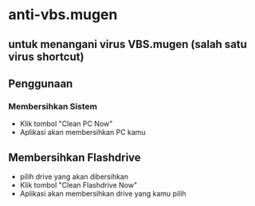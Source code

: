 # anti-vbs.mugen

## untuk menangani virus VBS.mugen (salah satu virus shortcut)

## Penggunaan

### Membersihkan Sistem
- Klik tombol "Clean PC Now"
- Aplikasi akan membersihkan PC kamu

## Membersihkan Flashdrive
- pilih drive yang akan dibersihkan
- Klik tombol "Clean Flashdrive Now"
- Aplikasi akan membersihkan drive yang kamu pilih
